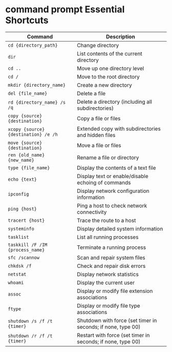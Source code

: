 # command prompt Essential Shortcuts

| Command                                | Description                                           |
|----------------------------------------|-------------------------------------------------------|
| `cd {directory_path}`                  | Change directory                                      |
| `dir`                                  | List contents of the current directory                |
| `cd ..`                               | Move up one directory level                           |
| `cd /`                                | Move to the root directory                            |
| `mkdir {directory_name}`               | Create a new directory                                |
| `del {file_name}`                     | Delete a file                                         |
| `rd {directory_name} /s /q`           | Delete a directory (including all subdirectories)     |
| `copy {source} {destination}`         | Copy a file or files                                  |
| `xcopy {source} {destination} /e /h` | Extended copy with subdirectories and hidden files    |
| `move {source} {destination}`         | Move a file or files                                  |
| `ren {old_name} {new_name}`           | Rename a file or directory                            |
| `type {file_name}`                    | Display the contents of a text file                   |
| `echo {text}`                         | Display text or enable/disable echoing of commands    |
| `ipconfig`                            | Display network configuration information             |
| `ping {host}`                         | Ping a host to check network connectivity             |
| `tracert {host}`                      | Trace the route to a host                             |
| `systeminfo`                          | Display detailed system information                   |
| `tasklist`                            | List all running processes                            |
| `taskkill /F /IM {process_name}`      | Terminate a running process                            |
| `sfc /scannow`                        | Scan and repair system files                          |
| `chkdsk /f`                           | Check and repair disk errors                          |
| `netstat`                             | Display network statistics                            |
| `whoami`                              | Display the current user                               |
| `assoc`                               | Display or modify file extension associations         |
| `ftype`                               | Display or modify file type associations               |
| `shutdown /s /f /t {timer}`           | Shutdown with force (set timer in seconds; if none, type 00) |
| `shutdown /r /f /t {timer}`           | Restart with force (set timer in seconds; if none, type 00)   |
